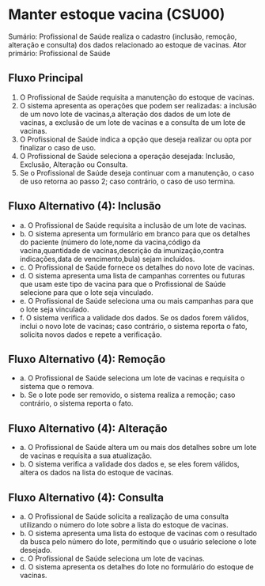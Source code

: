 # Manter estoque vacina (CSU00)
Sumário: Profissional de Saúde realiza o cadastro (inclusão, remoção, alteração e consulta) dos dados relacionado ao estoque de vacinas.
Ator primário: Profissional de Saúde


## Fluxo Principal
1. O Profissional de Saúde requisita a manutenção do estoque de vacinas.
2. O sistema apresenta as operações que podem ser realizadas: a inclusão de um novo lote de vacinas,a alteração dos dados de um lote de vacinas, a exclusão de um lote de vacinas e a consulta de um lote de vacinas.
3. O Profissional de Saúde indica a opção que deseja realizar ou opta por finalizar o caso de uso.
4. O Profissional de Saúde seleciona a operação desejada: Inclusão, Exclusão, Alteração ou Consulta.
5. Se o Profissional de Saúde deseja continuar com a manutenção, o caso de uso retorna ao passo 2; caso contrário, o caso de uso termina. 

## Fluxo Alternativo (4): Inclusão
- a. O Profissional de Saúde requisita a inclusão de um lote de vacinas.
- b. O sistema apresenta um formulário em branco para que os detalhes do paciente (número do lote,nome da vacina,código da vacina,quantidade de vacinas,descrição da imunização,contra indicações,data de vencimento,bula) sejam incluídos.
- c. O Profissional de Saúde fornece os detalhes do novo lote de vacinas.
- d. O sistema apresenta uma lista de campanhas correntes ou futuras que usam este tipo de vacina para que o Profissional de Saúde selecione para que o lote seja vinculado.
- e. O Profissional de Saúde seleciona uma ou mais campanhas para que o lote seja vinculado.
- f. O sistema verifica a validade dos dados. Se os dados forem válidos, inclui o novo lote de vacinas; caso contrário, o sistema reporta o fato, solicita novos dados e repete a verificação. 

## Fluxo Alternativo (4): Remoção
- a. O Profissional de Saúde seleciona um lote de vacinas e requisita o sistema que o remova.
- b. Se o lote pode ser removido, o sistema realiza a remoção; caso contrário, o sistema reporta o fato. 

## Fluxo Alternativo (4): Alteração
- a. O Profissional de Saúde altera um ou mais dos detalhes sobre um lote de vacinas e requisita a sua atualização.
- b. O sistema verifica a validade dos dados e, se eles forem válidos, altera os dados na lista do estoque de vacinas. 

## Fluxo Alternativo (4): Consulta
- a. O Profissional de Saúde solicita a realização de uma consulta utilizando o número do lote sobre a lista do estoque de vacinas.
- b. O sistema apresenta uma lista do estoque de vacinas com o resultado da busca pelo número do lote, permitindo que o usuário selecione o lote desejado.
- c. O Profissional de Saúde seleciona um lote de vacinas.
- d. O sistema apresenta os detalhes do lote no formulário do estoque de vacinas.

